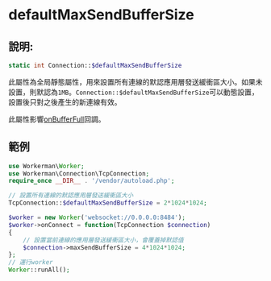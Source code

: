 # defaultMaxSendBufferSize
## 說明:
```php
static int Connection::$defaultMaxSendBufferSize
```

此屬性為全局靜態屬性，用來設置所有連線的默認應用層發送緩衝區大小。如果未設置，則默認為```1MB```。```Connection::$defaultMaxSendBufferSize```可以動態設置，設置後只對之後產生的新連線有效。

此屬性影響[onBufferFull](../worker/on-buffer-full.md)回調。

## 範例

```php
use Workerman\Worker;
use Workerman\Connection\TcpConnection;
require_once __DIR__ . '/vendor/autoload.php';

// 設置所有連線的默認應用層發送緩衝區大小
TcpConnection::$defaultMaxSendBufferSize = 2*1024*1024;

$worker = new Worker('websocket://0.0.0.0:8484');
$worker->onConnect = function(TcpConnection $connection)
{
    // 設置當前連線的應用層發送緩衝區大小，會覆蓋掉默認值
    $connection->maxSendBufferSize = 4*1024*1024;
};
// 運行worker
Worker::runAll();
```
